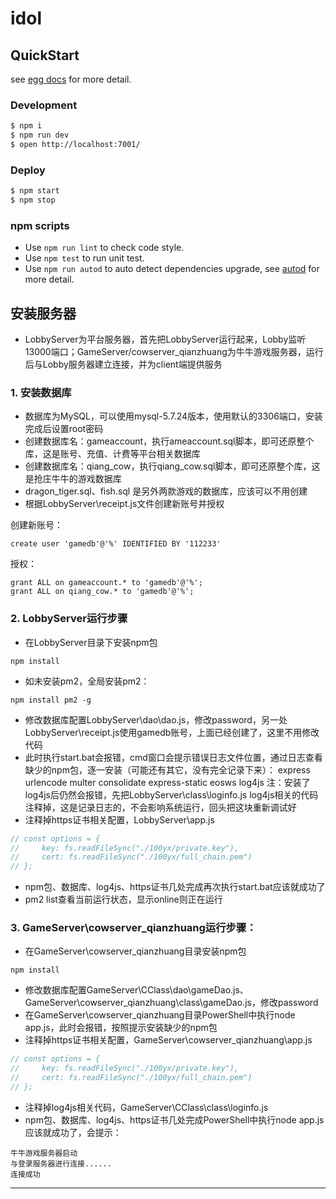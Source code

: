 # idol



## QuickStart

<!-- add docs here for user -->

see [egg docs][egg] for more detail.

### Development

```bash
$ npm i
$ npm run dev
$ open http://localhost:7001/
```

### Deploy

```bash
$ npm start
$ npm stop
```

### npm scripts

- Use `npm run lint` to check code style.
- Use `npm test` to run unit test.
- Use `npm run autod` to auto detect dependencies upgrade, see [autod](https://www.npmjs.com/package/autod) for more detail.


[egg]: https://eggjs.org



## 安装服务器
- LobbyServer为平台服务器，首先把LobbyServer运行起来，Lobby监听13000端口；GameServer/cowserver_qianzhuang为牛牛游戏服务器，运行后与Lobby服务器建立连接，并为client端提供服务

### 1. 安装数据库
- 数据库为MySQL，可以使用mysql-5.7.24版本，使用默认的3306端口，安装完成后设置root密码
- 创建数据库名：gameaccount，执行ameaccount.sql脚本，即可还原整个库，这是账号、充值、计费等平台相关数据库
- 创建数据库名：qiang_cow，执行qiang_cow.sql脚本，即可还原整个库，这是抢庄牛牛的游戏数据库
- dragon_tiger.sql、fish.sql 是另外两款游戏的数据库，应该可以不用创建
- 根据LobbyServer\receipt.js文件创建新账号并授权

创建新账号：
~~~
create user 'gamedb'@'%' IDENTIFIED BY '112233'
~~~
授权：
~~~
grant ALL on gameaccount.* to 'gamedb'@'%';
grant ALL on qiang_cow.* to 'gamedb'@'%';
~~~

### 2. LobbyServer运行步骤
- 在LobbyServer目录下安装npm包
~~~
npm install
~~~
- 如未安装pm2，全局安装pm2：
~~~
npm install pm2 -g
~~~
- 修改数据库配置LobbyServer\dao\dao.js，修改password，另一处LobbyServer\receipt.js使用gamedb账号，上面已经创建了，这里不用修改代码
- 此时执行start.bat会报错，cmd窗口会提示错误日志文件位置，通过日志查看缺少的npm包，逐一安装（可能还有其它，没有完全记录下来）：
express
urlencode
multer
consolidate
express-static
eosws
log4js
注：安装了log4js后仍然会报错，先把LobbyServer\class\loginfo.js log4js相关的代码注释掉，这是记录日志的，不会影响系统运行，回头把这块重新调试好
- 注释掉https证书相关配置，LobbyServer\app.js
~~~ javascript
// const options = {
//     key: fs.readFileSync("./100yx/private.key"),
//     cert: fs.readFileSync("./100yx/full_chain.pem")
// };
~~~
- npm包、数据库、log4js、https证书几处完成再次执行start.bat应该就成功了
- pm2 list查看当前运行状态，显示online则正在运行

### 3. GameServer\cowserver_qianzhuang运行步骤：
- 在GameServer\cowserver_qianzhuang目录安装npm包
~~~
npm install
~~~
- 修改数据库配置GameServer\CClass\dao\gameDao.js、GameServer\cowserver_qianzhuang\class\gameDao.js，修改password
- 在GameServer\cowserver_qianzhuang目录PowerShell中执行node app.js，此时会报错，按照提示安装缺少的npm包
- 注释掉https证书相关配置，GameServer\cowserver_qianzhuang\app.js
~~~ javascript
// const options = {
//     key: fs.readFileSync("./100yx/private.key"),
//     cert: fs.readFileSync("./100yx/full_chain.pem")
// };
~~~
- 注释掉log4js相关代码，GameServer\CClass\class\loginfo.js
- npm包、数据库、log4js、https证书几处完成PowerShell中执行node app.js应该就成功了，会提示：
~~~
牛牛游戏服务器启动
与登录服务器进行连接......
连接成功
~~~
----------------------------------------------------------------------------------------------------------------

